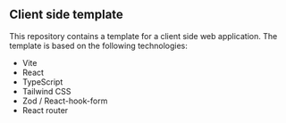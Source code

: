 ## Client side template

This repository contains a template for a client side web application. The template is based on the following technologies:

- Vite
- React
- TypeScript
- Tailwind CSS
- Zod / React-hook-form
- React router
